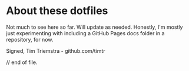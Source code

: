 # About these dotfiles

Not much to see here so far. Will update as needed. Honestly, I'm mostly just experimenting with including a GitHub Pages docs folder in a repository, for now.


Signed,
Tim Triemstra - github.com/timtr



// end of file.
